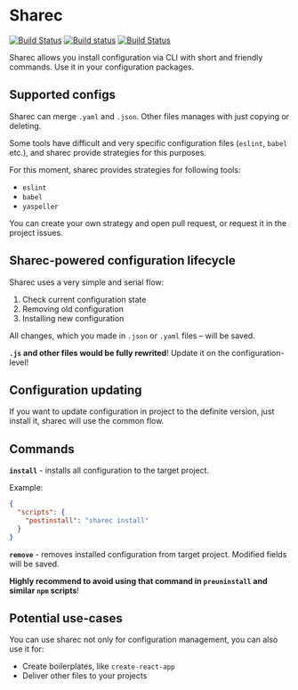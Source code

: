 # Sharec

[![Build Status](https://travis-ci.org/lamartire/sharec.svg?branch=master)](https://travis-ci.org/lamartire/sharec)
[![Build status](https://ci.appveyor.com/api/projects/status/mjtiauhp4xmvr9w7/branch/master?svg=true)](https://ci.appveyor.com/project/lamartire/sharec/branch/master)
[![Build Status](https://img.shields.io/endpoint.svg?url=https%3A%2F%2Factions-badge.atrox.dev%2Flamartire%2Fsharec%2Fbadge&style=flat)](https://actions-badge.atrox.dev/lamartire/sharec/goto)

Sharec allows you install configuration via CLI with short and friendly commands.
Use it in your configuration packages.

## Supported configs

Sharec can merge `.yaml` and `.json`. Other files manages with just copying or deleting.

Some tools have difficult and very specific configuration files (`eslint`, `babel` etc.),
and sharec provide strategies for this purposes.

For this moment, sharec provides strategies for following tools:

- `eslint`
- `babel`
- `yaspeller`

You can create your own strategy and open pull request, or request it in the project issues.

## Sharec-powered configuration lifecycle

Sharec uses a very simple and serial flow:

1. Check current configuration state
2. Removing old configuration
3. Installing new configuration

All changes, which you made in `.json` or `.yaml` files – will be saved.

**`.js` and other files would be fully rewrited**! Update it on the configuration-level!

## Configuration updating

If you want to update configuration in project to the definite version, just install
it, sharec will use the common flow.

## Commands

**`install`** - installs all configuration to the target project.

Example:

```json
{
  "scripts": {
    "postinstall": "sharec install"
  }
}
```

**`remove`** - removes installed configuration from target project. Modified fields will be saved.

**Highly recommend to avoid using that command in `preuninstall` and similar `npm` scripts**!

## Potential use-cases

You can use sharec not only for configuration management, you can also use it for:

- Create boilerplates, like `create-react-app`
- Deliver other files to your projects
